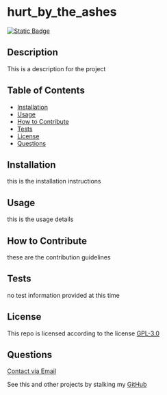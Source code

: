 # hurt_by_the_ashes
<a href="#license">![Static Badge](https://img.shields.io/badge/license-GPL%203%200-blue)</a>

## Description

This is a description for the project

## Table of Contents

- [Installation](#installation)
- [Usage](#usage)
- [How to Contribute](#how-to-contribute)
- [Tests](#tests)
- [License](#license)
- [Questions](#questions)

##  Installation

this is the installation instructions

## Usage

this is the usage details

## How to Contribute

these are the contribution guidelines

## Tests

no test information provided at this time

## License

This repo is licensed according to the license
  [GPL-3.0](http://choosealicense.com/licenses/gpl-3.0/)

## Questions

[Contact via Email](mailto:bob@gmail.com )

See this and other projects by stalking my [GitHub](https://github.com/bob)
